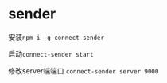 # sender

安装`npm i -g connect-sender`

启动`connect-sender start`

修改server端端口 `connect-sender server 9000`